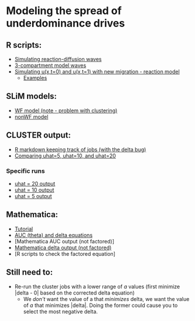 # Modeling the spread of underdominance drives

## R scripts:
* [Simulating reaction-diffusion waves](scripts/numerical-reaction-diffusion-functions.R)
* [3-compartment model waves](scripts/compartment-model.R)
* [Simulating u(x,t=0) and u(x,t=1) with new migration - reaction model](scripts/functions-main-model.R)
  + [Examples](scripts/examples-main-model.R)

## SLiM models:
* [WF model (note - problem with clustering)](slim/WF-model.slim)
* [nonWF model](slim/nonWF-model.slim)


## CLUSTER output:

* [R markdown keeping track of jobs (with the delta bug)](cluster/slurm_management.md)
* [Comparing uhat=5, uhat=10, and uhat=20](cluster/redo_delta_uhat_comparison.md)

### Specific runs

* [uhat = 20 output](cluster/uhat20_redo_delta.md)
* [uhat = 10 output](cluster/uhat10_redo_delta.md)
* [uhat = 5 output](cluster/uhat5_redo_delta.md)

## Mathematica:

* [Tutorial](mathematica_tutorial.md)
* [AUC (theta) and delta equations](AUC_only.nb)
* [Mathematica AUC output (not factored)]
* [Mathematica delta output (not factored)](mathematica_delta_4:5.png)
* [R scripts to check the factored equation]

## Still need to:

* Re-run the cluster jobs with a lower range of *a* values (first minimize |delta - 0| based on the corrected delta equation)
  + We *don't* want the value of a that *minimizes* delta, we want the value of *a* that minimizes |delta|. Doing the former could cause you to select the most negative delta.
